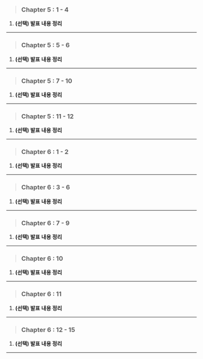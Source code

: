 > ### Chapter 5 : 1 - 4
1. **(선택) 발표 내용 정리**


---
> ### Chapter 5 : 5 - 6
1. **(선택) 발표 내용 정리**

---
> ### Chapter 5 : 7 - 10
1. **(선택) 발표 내용 정리**

---
> ### Chapter 5 : 11 - 12
1. **(선택) 발표 내용 정리**

---
> ### Chapter 6 : 1 - 2
1. **(선택) 발표 내용 정리**

---
> ### Chapter 6 : 3 - 6
1. **(선택) 발표 내용 정리**

---
> ### Chapter 6 : 7 - 9
1. **(선택) 발표 내용 정리**

---
> ### Chapter 6 : 10
1. **(선택) 발표 내용 정리**

---
> ### Chapter 6 : 11
1. **(선택) 발표 내용 정리**

---
> ### Chapter 6 : 12 - 15
1. **(선택) 발표 내용 정리**

---

